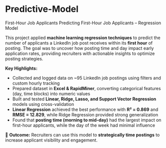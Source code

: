 # Predictive-Model
First-Hour Job Applicants
Predicting First-Hour Job Applicants – Regression Model  

This project applied **machine learning regression techniques** to predict the number of applicants a LinkedIn job post receives within its **first hour** of posting. The goal was to uncover how posting time and day impact early application rates, providing recruiters with actionable insights to optimize posting strategies.  

**Key Highlights:**  
- Collected and logged data on ~95 LinkedIn job postings using filters and custom hourly tracking  
- Prepared dataset in **Excel & RapidMiner**, converting categorical features (day, time blocks) into numeric values  
- Built and tested **Linear, Ridge, Lasso, and Support Vector Regression** models using cross-validation  
- **Linear Regression** achieved the best performance with **R² = 0.869** and **RMSE = 12.829**, while Ridge Regression provided strong generalization  
- Found that **posting time (morning to mid-day)** had the largest impact on first-hour applicants, while the day of the week had minimal influence  

🔹 **Outcome:** Recruiters can use this model to **strategically time postings** to increase applicant visibility and engagement.  
